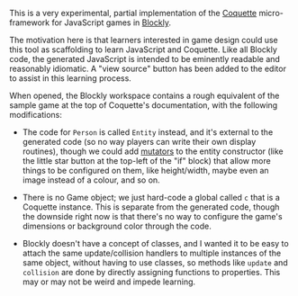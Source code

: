 This is a very experimental, partial implementation of the
[Coquette][] micro-framework for JavaScript games in [Blockly][].

The motivation here is that learners interested in game design could
use this tool as scaffolding to learn JavaScript and Coquette. Like all
Blockly code, the generated JavaScript is intended to be eminently
readable and reasonably idiomatic. A "view source" button has been added to
the editor to assist in this learning process.

When opened, the Blockly workspace contains a rough equivalent of the
sample game at the top of Coquette's documentation, with the following
modifications:

* The code for `Person` is called `Entity` instead, and it's external
  to the generated code (so no way players can write their own display
  routines), though we could add [mutators][] to the entity constructor
  (like the little star button at the top-left of the "if" block) that
  allow more things to be configured on them, like height/width,
  maybe even an image instead of a colour, and so on.

* There is no Game object; we just hard-code a global called `c` that
  is a Coquette instance. This is separate from the generated code,
  though the downside right now is that there's no way to configure
  the game's dimensions or background color through the code.

* Blockly doesn't have a concept of classes, and I wanted it to be
  easy to attach the same update/collision handlers to multiple
  instances of the same object, without having to use classes, so
  methods like `update` and `collision` are done by directly assigning
  functions to properties. This may or may not be weird and impede learning.

<!-- Links -->

  [Coquette]: http://coquette.maryrosecook.com/
  [Blockly]: https://code.google.com/p/blockly/
  [mutators]: https://code.google.com/p/blockly/wiki/CreatingMutators

